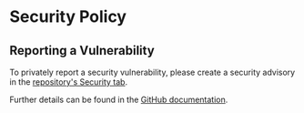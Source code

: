 # Security Policy

## Reporting a Vulnerability

To privately report a security vulnerability, please create a security advisory in the [repository's Security tab](https://github.com/martincostello/adventofcode/security/advisories).

Further details can be found in the [GitHub documentation](https://docs.github.com/code-security/security-advisories/guidance-on-reporting-and-writing/privately-reporting-a-security-vulnerability).
